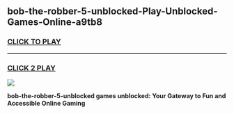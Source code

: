
## bob-the-robber-5-unblocked-Play-Unblocked-Games-Online-a9tb8
<h3>
<a href="https://premium76.site?title=bob-the-robber-5-unblocked&ref=25A">CLICK TO PLAY</a></h3>
<hr>

<h3>
<a href="https://premium76.site?title=bob-the-robber-5-unblocked&ref=25A">CLICK 2 PLAY</a>
  
</h3>

<a href="https://premium76.site?title=bob-the-robber-5-unblocked&ref=25A"><img src="https://clearcache.store/games.png"></a>


**bob-the-robber-5-unblocked games unblocked: Your Gateway to Fun and Accessible Online Gaming**
